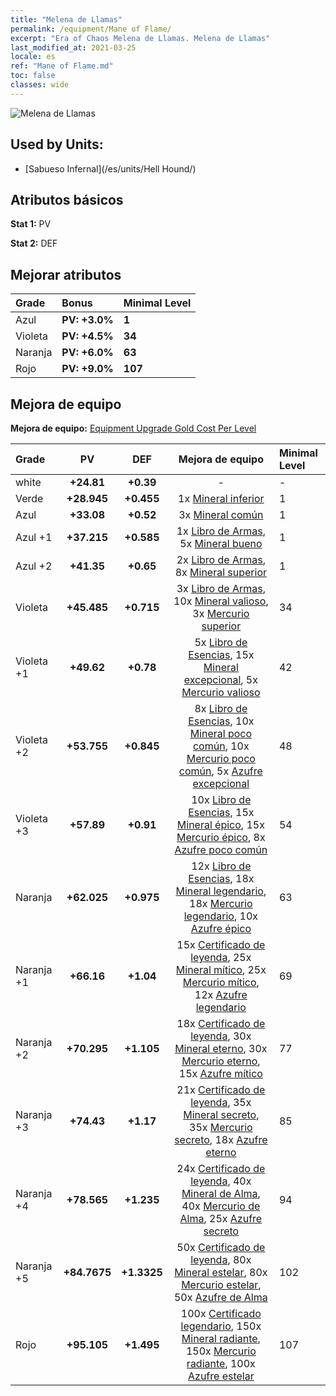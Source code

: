 ```yaml
---
title: "Melena de Llamas"
permalink: /equipment/Mane of Flame/
excerpt: "Era of Chaos Melena de Llamas. Melena de Llamas"
last_modified_at: 2021-03-25
locale: es
ref: "Mane of Flame.md"
toc: false
classes: wide
---
```


  ![Melena de Llamas](/images/e/e_5034.png)

## Used by Units:

* [Sabueso Infernal](/es/units/Hell Hound/) 


## Atributos básicos
 **Stat 1:** PV

 **Stat 2:** DEF

## Mejorar atributos

  |     Grade    |   Bonus | Minimal Level | 
  |:-------------|:--------|:--------------| 
  | Azul | **PV: +3.0%** | **1** | 
  | Violeta | **PV: +4.5%** | **34** | 
  | Naranja | **PV: +6.0%** | **63** | 
  | Rojo | **PV: +9.0%** | **107** | 


## Mejora de equipo
 **Mejora de equipo:** [Equipment Upgrade Gold Cost Per Level](/equipment/EquipmentUpgradeCostPerLevel/) 

  |          Grade      | PV | DEF | Mejora de equipo | Minimal Level |
  |:--------------------|:---------:|:---------:|:----------------:|:--------------|
  | white | **+24.81** | **+0.39** | - | - |
  | Verde | **+28.945** | **+0.455** | 1x [Mineral inferior](/es/Items/mat_1/) | 1 |
  | Azul | **+33.08** | **+0.52** | 3x [Mineral común](/es/Items/mat_6/) | 1 |
  | Azul +1 | **+37.215** | **+0.585** | 1x [Libro de Armas](/es/Items/mat_18/), 5x [Mineral bueno](/es/Items/mat_12/) | 1 |
  | Azul +2 | **+41.35** | **+0.65** | 2x [Libro de Armas](/es/Items/mat_25/), 8x [Mineral superior](/es/Items/mat_19/) | 1 |
  | Violeta | **+45.485** | **+0.715** | 3x [Libro de Armas](/es/Items/mat_32/), 10x [Mineral valioso](/es/Items/mat_26/), 3x [Mercurio superior](/es/Items/mat_21/) | 34 |
  | Violeta +1 | **+49.62** | **+0.78** | 5x [Libro de Esencias](/es/Items/mat_39/), 15x [Mineral excepcional](/es/Items/mat_33/), 5x [Mercurio valioso](/es/Items/mat_28/) | 42 |
  | Violeta +2 | **+53.755** | **+0.845** | 8x [Libro de Esencias](/es/Items/mat_46/), 10x [Mineral poco común](/es/Items/mat_40/), 10x [Mercurio poco común](/es/Items/mat_42/), 5x [Azufre excepcional](/es/Items/mat_36/) | 48 |
  | Violeta +3 | **+57.89** | **+0.91** | 10x [Libro de Esencias](/es/Items/mat_53/), 15x [Mineral épico](/es/Items/mat_47/), 15x [Mercurio épico](/es/Items/mat_49/), 8x [Azufre poco común](/es/Items/mat_43/) | 54 |
  | Naranja | **+62.025** | **+0.975** | 12x [Libro de Esencias](/es/Items/mat_60/), 18x [Mineral legendario](/es/Items/mat_54/), 18x [Mercurio legendario](/es/Items/mat_56/), 10x [Azufre épico](/es/Items/mat_50/) | 63 |
  | Naranja +1 | **+66.16** | **+1.04** | 15x [Certificado de leyenda](/es/Items/mat_67/), 25x [Mineral mítico](/es/Items/mat_61/), 25x [Mercurio mítico](/es/Items/mat_63/), 12x [Azufre legendario](/es/Items/mat_57/) | 69 |
  | Naranja +2 | **+70.295** | **+1.105** | 18x [Certificado de leyenda](/es/Items/mat_74/), 30x [Mineral eterno](/es/Items/mat_68/), 30x [Mercurio eterno](/es/Items/mat_70/), 15x [Azufre mítico](/es/Items/mat_64/) | 77 |
  | Naranja +3 | **+74.43** | **+1.17** | 21x [Certificado de leyenda](/es/Items/mat_81/), 35x [Mineral secreto](/es/Items/mat_75/), 35x [Mercurio secreto](/es/Items/mat_77/), 18x [Azufre eterno](/es/Items/mat_71/) | 85 |
  | Naranja +4 | **+78.565** | **+1.235** | 24x [Certificado de leyenda](/es/Items/mat_88/), 40x [Mineral de Alma](/es/Items/mat_82/), 40x [Mercurio de Alma](/es/Items/mat_84/), 25x [Azufre secreto](/es/Items/mat_78/) | 94 |
  | Naranja +5 | **+84.7675** | **+1.3325** | 50x [Certificado de leyenda](/es/Items/mat_95/), 80x [Mineral estelar](/es/Items/mat_89/), 80x [Mercurio estelar](/es/Items/mat_91/), 50x [Azufre de Alma](/es/Items/mat_85/) | 102 |
  | Rojo | **+95.105** | **+1.495** | 100x [Certificado legendario](/es/Items/mat_102/), 150x [Mineral radiante](/es/Items/mat_96/), 150x [Mercurio radiante](/es/Items/mat_98/), 100x [Azufre estelar](/es/Items/mat_92/) | 107 |

